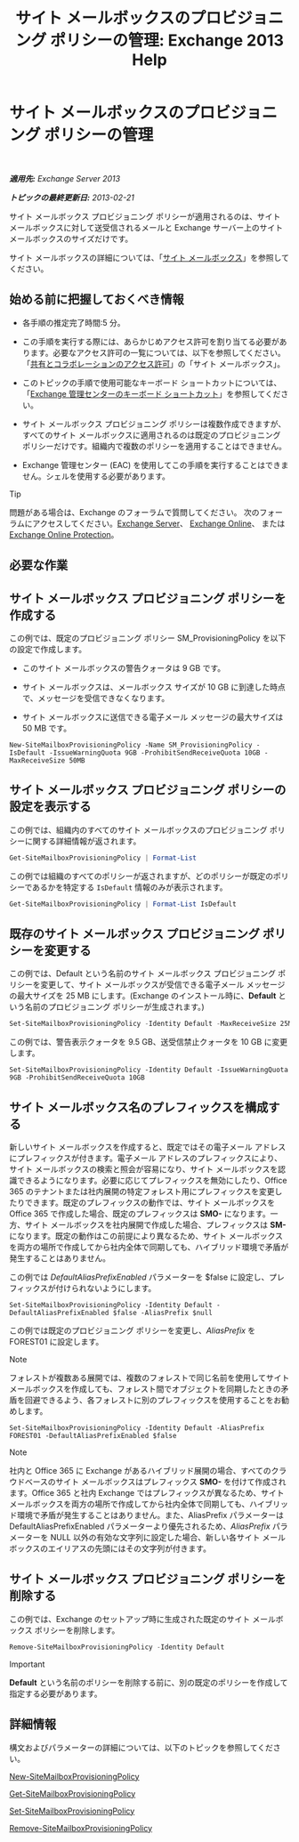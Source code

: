﻿---
title: 'サイト メールボックスのプロビジョニング ポリシーの管理: Exchange 2013 Help'
TOCTitle: サイト メールボックスのプロビジョニング ポリシーの管理
ms:assetid: 2f160d1a-a031-461f-8d29-c9cd49ca1645
ms:mtpsurl: https://technet.microsoft.com/ja-jp/library/JJ710340(v=EXCHG.150)
ms:contentKeyID: 49896196
ms.date: 04/24/2018
mtps_version: v=EXCHG.150
ms.translationtype: HT
---

# サイト メールボックスのプロビジョニング ポリシーの管理

 

_**適用先:** Exchange Server 2013_

_**トピックの最終更新日:** 2013-02-21_

サイト メールボックス プロビジョニング ポリシーが適用されるのは、サイト メールボックスに対して送受信されるメールと Exchange サーバー上のサイト メールボックスのサイズだけです。

サイト メールボックスの詳細については、「[サイト メールボックス](site-mailboxes-exchange-2013-help.md)」を参照してください。

## 始める前に把握しておくべき情報

  - 各手順の推定完了時間:5 分。

  - この手順を実行する際には、あらかじめアクセス許可を割り当てる必要があります。必要なアクセス許可の一覧については、以下を参照してください。「[共有とコラボレーションのアクセス許可](sharing-and-collaboration-permissions-exchange-2013-help.md)」の「サイト メールボックス」。

  - このトピックの手順で使用可能なキーボード ショートカットについては、「[Exchange 管理センターのキーボード ショートカット](keyboard-shortcuts-in-the-exchange-admin-center-exchange-online-protection-help.md)」を参照してください。

  - サイト メールボックス プロビジョニング ポリシーは複数作成できますが、すべてのサイト メールボックスに適用されるのは既定のプロビジョニング ポリシーだけです。組織内で複数のポリシーを適用することはできません。

  - Exchange 管理センター (EAC) を使用してこの手順を実行することはできません。シェルを使用する必要があります。


> [!TIP]
> 問題がある場合は、Exchange のフォーラムで質問してください。 次のフォーラムにアクセスしてください。<A href="https://go.microsoft.com/fwlink/p/?linkid=60612">Exchange Server</A>、 <A href="https://go.microsoft.com/fwlink/p/?linkid=267542">Exchange Online</A>、 または <A href="https://go.microsoft.com/fwlink/p/?linkid=285351">Exchange Online Protection</A>。



## 必要な作業

## サイト メールボックス プロビジョニング ポリシーを作成する

この例では、既定のプロビジョニング ポリシー SM\_ProvisioningPolicy を以下の設定で作成します。

  - このサイト メールボックスの警告クォータは 9 GB です。

  - サイト メールボックスは、メールボックス サイズが 10 GB に到達した時点で、メッセージを受信できなくなります。

  - サイト メールボックスに送信できる電子メール メッセージの最大サイズは 50 MB です。

<!-- end list -->

    New-SiteMailboxProvisioningPolicy -Name SM_ProvisioningPolicy -IsDefault -IssueWarningQuota 9GB -ProhibitSendReceiveQuota 10GB -MaxReceiveSize 50MB

## サイト メールボックス プロビジョニング ポリシーの設定を表示する

この例では、組織内のすべてのサイト メールボックスのプロビジョニング ポリシーに関する詳細情報が返されます。

```powershell
Get-SiteMailboxProvisioningPolicy | Format-List
```

この例では組織のすべてのポリシーが返されますが、どのポリシーが既定のポリシーであるかを特定する `IsDefault` 情報のみが表示されます。

```powershell
Get-SiteMailboxProvisioningPolicy | Format-List IsDefault
```

## 既存のサイト メールボックス プロビジョニング ポリシーを変更する

この例では、Default という名前のサイト メールボックス プロビジョニング ポリシーを変更して、サイト メールボックスが受信できる電子メール メッセージの最大サイズを 25 MB にします。(Exchange のインストール時に、**Default** という名前のプロビジョニング ポリシーが生成されます。)

```powershell
Set-SiteMailboxProvisioningPolicy -Identity Default -MaxReceiveSize 25MB
```

この例では、警告表示クォータを 9.5 GB、送受信禁止クォータを 10 GB に変更します。

    Set-SiteMailboxProvisioningPolicy -Identity Default -IssueWarningQuota 9GB -ProhibitSendReceiveQuota 10GB

## サイト メールボックス名のプレフィックスを構成する

新しいサイト メールボックスを作成すると、既定ではその電子メール アドレスにプレフィックスが付きます。電子メール アドレスのプレフィックスにより、サイト メールボックスの検索と照会が容易になり、サイト メールボックスを認識できるようになります。必要に応じてプレフィックスを無効にしたり、Office 365 のテナントまたは社内展開の特定フォレスト用にプレフィックスを変更したりできます。既定のプレフィックスの動作では、サイト メールボックスを Office 365 で作成した場合、既定のプレフィックスは **SMO-** になります。一方、サイト メールボックスを社内展開で作成した場合、プレフィックスは **SM-** になります。既定の動作はこの前提により異なるため、サイト メールボックスを両方の場所で作成してから社内全体で同期しても、ハイブリッド環境で矛盾が発生することはありません。

この例では *DefaultAliasPrefixEnabled* パラメーターを $false に設定し、プレフィックスが付けられないようにします。

    Set-SiteMailboxProvisioningPolicy -Identity Default -DefaultAliasPrefixEnabled $false -AliasPrefix $null

この例では既定のプロビジョニング ポリシーを変更し、*AliasPrefix* を FOREST01 に設定します。


> [!NOTE]
> フォレストが複数ある展開では、複数のフォレストで同じ名前を使用してサイト メールボックスを作成しても、フォレスト間でオブジェクトを同期したときの矛盾を回避できるよう、各フォレストに別のプレフィックスを使用することをお勧めします。



    Set-SiteMailboxProvisioningPolicy -Identity Default -AliasPrefix FOREST01 -DefaultAliasPrefixEnabled $false


> [!NOTE]
> 社内と Office 365 に Exchange があるハイブリッド展開の場合、すべてのクラウドベースのサイト メールボックスはプレフィックス <STRONG>SMO-</STRONG> を付けて作成されます。Office 365 と社内 Exchange ではプレフィックスが異なるため、サイト メールボックスを両方の場所で作成してから社内全体で同期しても、ハイブリッド環境で矛盾が発生することはありません。また、AliasPrefix パラメーターは DefaultAliasPrefixEnabled パラメーターより優先されるため、<EM>AliasPrefix</EM> パラメーターを NULL 以外の有効な文字列に設定した場合、新しい各サイト メールボックスのエイリアスの先頭にはその文字列が付きます。



## サイト メールボックス プロビジョニング ポリシーを削除する

この例では、Exchange のセットアップ時に生成された既定のサイト メールボックス ポリシーを削除します。

```powershell
Remove-SiteMailboxProvisioningPolicy -Identity Default
```


> [!IMPORTANT]
> <STRONG>Default</STRONG> という名前のポリシーを削除する前に、別の既定のポリシーを作成して指定する必要があります。



## 詳細情報

構文およびパラメーターの詳細については、以下のトピックを参照してください。

[New-SiteMailboxProvisioningPolicy](https://technet.microsoft.com/ja-jp/library/jj218647\(v=exchg.150\))

[Get-SiteMailboxProvisioningPolicy](https://technet.microsoft.com/ja-jp/library/jj218617\(v=exchg.150\))

[Set-SiteMailboxProvisioningPolicy](https://technet.microsoft.com/ja-jp/library/jj218624\(v=exchg.150\))

[Remove-SiteMailboxProvisioningPolicy](https://technet.microsoft.com/ja-jp/library/jj218672\(v=exchg.150\))

